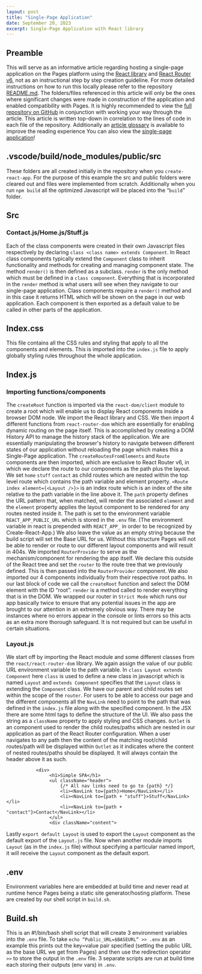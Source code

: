 ```yaml
---
layout: post
title: "Single-Page Application"
date: September 20, 2023
excerpt: Single-Page Application with React library
---
```


## Preamble

This will serve as an informative article regarding hosting a single-page application on the Pages platform using the [React library](https://react.dev/learn/installation) and [React Router v6](https://reactrouter.com/en/main), not as an instructional step by step creation guideline. For more detailed instructions on how to run this locally please refer to the repository [README.md](https://github.com/Ephraim-G/react_spa4#react_spa4). The folders/files referenced in this article will only be the ones where significant changes were made in construction of the application and enabled compatibility with Pages. It is highly recommended to view the [full repository on GitHub](https://github.com/Ephraim-G/react_spa4) in conjunction with working your way through the article. This article is written top-down in correlation to the lines of code in each file of the repository. Additionally an [article glossary](https://github.com/Ephraim-G/react_spa4#knowledge-base-article-glossary) is available to improve the reading experience  You can also view the [single-page application](https://federalist-01aa8660-8aca-452d-a270-5e58ffa18645.sites.pages.cloud.gov/site/ephraim-g/react_spa4/)!

## .vscode/build/node_modules/public/src

These folders are all created initially in the repository when you `create-react-app`. For the purpose of this example the src and public folders were cleared out and files were implemented from scratch. Additionally when you run `npm build` all the optimized Javascript will be placed into the “`build`” folder.

## Src
### Contact.js/Home.js/Stuff.js 

Each of the class  components were created in their own Javascript files respectively by declaring `class <class name> extends Component`. In React class components typically extend the `Component` class to inherit functionality and methods for creating and managing component state. The method `render()` is then defined as a subclass. `render` is the only method which must be defined in a `class component`. Everything that is incorporated in the `render` method is what users will see when they navigate to our single-page application. Class components require a `render()` method and in this case it returns HTML which will be shown on the page in our web application. Each component is then exported as a default value to be called in other parts of the application.

## Index.css
This file contains all the CSS rules and styling that apply to all the components and elements. This is imported into the `index.js` file to apply globally styling rules throughout the whole application. 

## Index.js

### Importing functions/components

The `createRoot` function is imported via the `react-dom/client` module to create a root which will enable us to display React components inside a browser DOM node. We import the React library and CSS. We then import 4 different functions from `react-router-dom` which are essentially for enabling dynamic routing on the page itself. This is accomplished by creating a DOM History API to manage the history stack of the application. We are essentially manipulating the browser's history to navigate between different states of our application without reloading the page which makes this a Single-Page application.
The `createRoutesFromElements` and `Route` components are then imported, which are exclusive to React Router v6, in which we declare the route to our components as the path plus the layout.  We set `home` `stuff` `contact` as child routes which are nested within the top level route which contains the path variable and element property. `<Route index element={<Layout />}>` is an index route which is an index of the site relative to the path variable in the line above it. The `path` property defines the URL pattern that, when matched, will render the associated `element` and the `element` property applies the layout component to be rendered for any routes nested inside it. The path is set to the environment variable  `REACT_APP_PUBLIC_URL` which is stored in the `.env` file. (The environment variable in react is prepended with `REACT_APP_` in order to be recognized by Create-React-App.) We also leave the value as an empty string because the build script will set the Base URL for us. Without this structure Pages will not be able to render or route to our different layout components and will result in 404s. 
We imported `RouterProvider` to serve as the mechanism/component for rendering the app itself. We declare this outside of the React tree and set the `router` to the route tree that we previously defined. This is then passed into the `RouterProvider` component. 
We also imported our 4 components individually from their respective root paths. In our last block of code we call the `createRoot` function and select the DOM element with the ID “root”. `render` is a method called to render everything that is in the DOM. We wrapped our router in `Strict Mode` which runs our app basically twice to ensure that any potential issues in the app are brought to our attention in an extremely obvious way. There may be instances where no errors appear in the console or lints errors so this acts as an extra more thorough safeguard. It is not required but can be useful in certain situations.

### Layout.js
We start off by importing the React module and some different classes from the `react/react-router-dom` library. We again assign the value of our public URL environment variable to the path variable. In `class Layout extends Component` here `class` is used to define a new class in javascript which is named `Layout` and `extends Component` specifies that the `Layout` class is extending the `Component` class. We have our parent and child routes set within the scope of the `router`.  For users to be able to access our page and the different components all the `NavLink` need to point to the path that was defined in the `index.js` file along with the specified component. In the JSX there are some html tags to define the structure of the UI. We also pass the string as a `className` property to apply styling and CSS changes. `Outlet` is an component used to render the child routes/paths which are nested in our application as part of the React Router configuration. When a user navigates to any path then the content of the matching root/child routes/path will be displayed within `Outlet` as it indicates where the content of nested routes/paths should be displayed. It will always contain the header above it as such. 

```
           <div>
                <h1>Simple SPA</h1>
                <ul className="header">
                    {/* All nav links need to go to {path} */}
                    <li><NavLink to={path}>Home</NavLink></li>
                    <li><NavLink to={path + "stuff"}>Stuff</NavLink></li>
                    <li><NavLink to={path + "contact"}>Contact</NavLink></li>
                </ul>
                <div className="content">
```
Lastly `export default Layout` is used to export the `Layout` component as the default export of the `Layout.js` file. Now when another module imports `Layout` (as in the `index.js` file) without specifying a particular named import, it will receive the `Layout` component as the default export. 

## .env

Environment variables here are embedded at build time and never read at runtime hence Pages being a static site generator/hosting platform. These are created by our shell script in `build.sh`. 

## Build.sh

This is an #!/bin/bash shell script that will create 3 environment variables into the ``.env`` file. To take `echo “Public_URL=$BASEURL” >> .env` as an example this prints out the key=value pair specified (setting the public URL as the base URL we get from Pages) and then use the redirection operator `>>` to store the output in the `.env` file. 3 separate scripts are run at build time each storing their outputs (env vars)  in `.env`.
